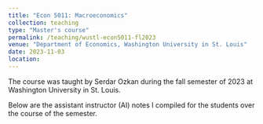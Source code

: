 ```yaml
---
title: "Econ 5011: Macroeconomics"
collection: teaching
type: "Master's course"
permalink: /teaching/wustl-econ5011-fl2023
venue: "Department of Economics, Washington University in St. Louis"
date: 2023-11-03
location: 
---
```


The course was taught by Serdar Ozkan during the fall semester of 2023 at Washington University in St. Louis.

Below are the assistant instructor (AI) notes I compiled for the students over the course of the semester.